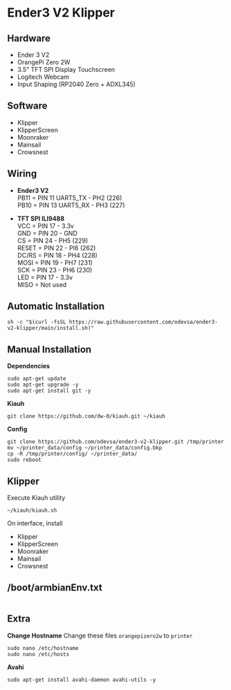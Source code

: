 # Ender3 V2 Klipper

## Hardware

- Ender 3 V2
- OrangePi Zero 2W
- 3.5" TFT SPI Display Touchscreen
- Logitech Webcam
- Input Shaping (RP2040 Zero + ADXL345)

## Software

- Klipper
- KlipperScreen
- Moonraker
- Mainsail
- Crowsnest

## Wiring

- **Ender3 V2**
  <br />PB11 = PIN 11 UART5_TX - PH2 (226)
  <br />PB10 = PIN 13 UART5_RX - PH3 (227)

- **TFT SPI ILI9488**
  <br />VCC = PIN 17 - 3.3v
  <br />GND = PIN 20 - GND
  <br />CS = PIN 24 - PH5 (229)
  <br />RESET = PIN 22 - PI6 (262)
  <br />DC/RS = PIN 18 - PH4 (228)
  <br />MOSI = PIN 19 - PH7 (231)
  <br />SCK = PIN 23 - PH6 (230)
  <br />LED = PIN 17 - 3.3v
  <br />MISO = Not used

## Automatic Installation

```
sh -c "$(curl -fsSL https://raw.githubusercontent.com/odevsa/ender3-v2-klipper/main/install.sh)"
```

## Manual Installation

**Dependencies**

```
sudo apt-get update
sudo apt-get upgrade -y
sudo apt-get install git -y
```

**Kiauh**

```
git clone https://github.com/dw-0/kiauh.git ~/kiauh
```

**Config**

```
git clone https://github.com/odevsa/ender3-v2-klipper.git /tmp/printer
mv ~/printer_data/config ~/printer_data/config.bkp
cp -R /tmp/printer/config/ ~/printer_data/
sudo reboot
```

## Klipper

Execute Kiauh utility

```
~/kiauh/kiauh.sh
```

On interface, install

- Klipper
- KlipperScreen
- Moonraker
- Mainsail
- Crowsnest

## /boot/armbianEnv.txt

```

```

## Extra

**Change Hostname**
Change these files `orangepizero2w` to `printer`

```
sudo nano /etc/hostname
sudo nano /etc/hosts
```

**Avahi**

```
sudo apt-get install avahi-daemon avahi-utils -y
```
